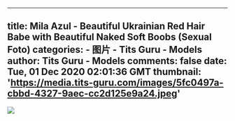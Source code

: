 
---
title: Mila Azul - Beautiful Ukrainian Red Hair Babe with Beautiful Naked Soft Boobs (Sexual Foto)
categories: 
    - 图片
    - Tits Guru - Models
author: Tits Guru - Models
comments: false
date: Tue, 01 Dec 2020 02:01:36 GMT
thumbnail: 'https://media.tits-guru.com/images/5fc0497a-cbbd-4327-9aec-cc2d125e9a24.jpeg'
---

<div>   
<img src="https://media.tits-guru.com/images/5fc0497a-cbbd-4327-9aec-cc2d125e9a24.jpeg" referrerpolicy="no-referrer">  
</div>
            